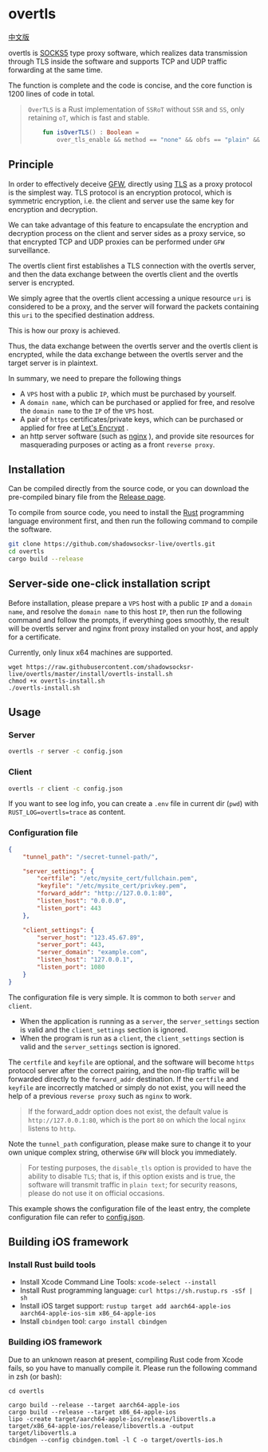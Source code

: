 # overtls

[中文版](readme-cn.md)

overtls is [SOCKS5](https://en.wikipedia.org/wiki/SOCKS#SOCKS5) type proxy software, which realizes data transmission through TLS inside the software and supports TCP and UDP traffic forwarding at the same time.

The function is complete and the code is concise, and the core function is 1200 lines of code in total.

> `OverTLS` is a Rust implementation of `SSRoT` without `SSR` and `SS`, only retaining `oT`, which is fast and stable.
> ```kotlin
>     fun isOverTLS() : Boolean =
>         over_tls_enable && method == "none" && obfs == "plain" && protocol == "origin"
> ```

## Principle

In order to effectively deceive [GFW](https://en.wikipedia.org/wiki/Great_Firewall), directly using [TLS](https://en.wikipedia.org/wiki/Transport_Layer_Security) as a proxy protocol is the simplest way. TLS protocol is an encryption protocol, which is symmetric encryption, i.e. the client and server use the same key for encryption and decryption.

We can take advantage of this feature to encapsulate the encryption and decryption process on the client and server sides as a proxy service, so that encrypted TCP and UDP proxies can be performed under `GFW` surveillance.

The overtls client first establishes a TLS connection with the overtls server, and then the data exchange between the overtls client and the overtls server is encrypted.

We simply agree that the overtls client accessing a unique resource `uri` is considered to be a proxy, and the server will forward the packets containing this `uri` to the specified destination address.

This is how our proxy is achieved.

Thus, the data exchange between the overtls server and the overtls client is encrypted, while the data exchange between the overtls server and the target server is in plaintext.

In summary, we need to prepare the following things
-    A `VPS` host with a public `IP`, which must be purchased by yourself.
-    A `domain name`, which can be purchased or applied for free, and resolve the `domain name` to the `IP` of the `VPS` host.
-    A pair of `https` certificates/private keys, which can be purchased or applied for free at [Let's Encrypt](https://letsencrypt.org/) .
-    an http server software (such as [nginx](https://www.nginx.com/) ), and provide site resources for masquerading purposes or acting as a front `reverse proxy`.

## Installation

Can be compiled directly from the source code, or you can download the pre-compiled binary file from the [Release page](https://github.com/shadowsocksr-live/overtls/releases).

To compile from source code, you need to install the [Rust](https://www.rust-lang.org/) programming language environment first, and then run the following command to compile the software.

```bash
git clone https://github.com/shadowsocksr-live/overtls.git
cd overtls
cargo build --release
```

## Server-side one-click installation script

Before installation, please prepare a `VPS` host with a public `IP` and a `domain name`, and resolve the `domain name` to this host `IP`, then run the following command and follow the prompts, if everything goes smoothly, the result will be overtls server and nginx front proxy installed on your host, and apply for a certificate.

Currently, only linux x64 machines are supported.

```
wget https://raw.githubusercontent.com/shadowsocksr-live/overtls/master/install/overtls-install.sh
chmod +x overtls-install.sh
./overtls-install.sh
```

## Usage

### Server
```bash
overtls -r server -c config.json
```

### Client
```bash
overtls -r client -c config.json
```

If you want to see log info, you can create a `.env` file in current dir (`pwd`) with `RUST_LOG=overtls=trace` as content.

### Configuration file
```json
{
    "tunnel_path": "/secret-tunnel-path/",

    "server_settings": {
        "certfile": "/etc/mysite_cert/fullchain.pem",
        "keyfile": "/etc/mysite_cert/privkey.pem",
        "forward_addr": "http://127.0.0.1:80",
        "listen_host": "0.0.0.0",
        "listen_port": 443
    },

    "client_settings": {
        "server_host": "123.45.67.89",
        "server_port": 443,
        "server_domain": "example.com",
        "listen_host": "127.0.0.1",
        "listen_port": 1080
    }
}
```

The configuration file is very simple. It is common to both `server` and `client`.
-    When the application is running as a `server`, the `server_settings` section is valid and the `client_settings` section is ignored.
-    When the program is run as a `client`, the `client_settings` section is valid and the `server_settings` section is ignored.

The `certfile` and `keyfile` are optional, and the software will become `https` protocol server after the correct pairing, and the non-flip traffic will be forwarded directly to the `forward_addr` destination. If the `certfile` and `keyfile` are incorrectly matched or simply do not exist, you will need the help of a previous `reverse proxy` such as `nginx` to work.

>    If the forward_addr option does not exist, the default value is `http://127.0.0.1:80`, which is the port `80` on which the local `nginx` listens to `http`.

Note the `tunnel_path` configuration, please make sure to change it to your own unique complex string, otherwise `GFW` will block you immediately.

>    For testing purposes, the `disable_tls` option is provided to have the ability to disable `TLS`; that is, if this option exists and is true, the software will transmit traffic in `plain text`; for security reasons, please do not use it on official occasions.

This example shows the configuration file of the least entry, the complete configuration file can refer to [config.json](config.json).


## Building iOS framework

### Install **Rust** build tools
- Install Xcode Command Line Tools: `xcode-select --install`
- Install Rust programming language: `curl https://sh.rustup.rs -sSf | sh`
- Install iOS target support: `rustup target add aarch64-apple-ios aarch64-apple-ios-sim x86_64-apple-ios`
- Install `cbindgen` tool: `cargo install cbindgen`

### Building iOS framework
Due to an unknown reason at present, compiling Rust code from Xcode fails, so you have to manually compile it.
Please run the following command in zsh (or bash):
```
cd overtls

cargo build --release --target aarch64-apple-ios
cargo build --release --target x86_64-apple-ios
lipo -create target/aarch64-apple-ios/release/libovertls.a target/x86_64-apple-ios/release/libovertls.a -output target/libovertls.a
cbindgen --config cbindgen.toml -l C -o target/overtls-ios.h
```
